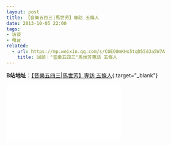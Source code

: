 ```yaml
---
layout: post
title: 【音樂五四三|馬世芳】專訪 五條人
date: 2013-10-05 22:00
tags:
- 访谈
- 电台
related: 
  - url: https://mp.weixin.qq.com/s/CUEO0mKHs5tqD55dJa5W7A
    title: 回顾｜"音樂五四三"馬世芳專訪 五條人
---
```


**B站地址**：[【音樂五四三\|馬世芳】專訪 五條人](https://www.bilibili.com/video/BV1yA41147z6/){:target="_blank"}

<div class="iframe-container">
<iframe class="responsive-iframe" src="//player.bilibili.com/player.html?aid=327977684&bvid=BV1yA41147z6&cid=185369004&page=1" frameborder="no" allowfullscreen="true"></iframe>
</div>
